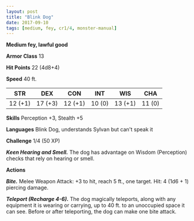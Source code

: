 ```yaml
---
layout: post
title: "Blink Dog"
date: 2017-09-10
tags: [medium, fey, cr1/4, monster-manual]
---
```


**Medium fey, lawful good**

**Armor Class** 13

**Hit Points** 22 (4d8+4)

**Speed** 40 ft.

|   STR   |   DEX   |   CON   |   INT   |   WIS   |   CHA   |
|:-----:|:-----:|:-----:|:-----:|:-----:|:-----:|
| 12 (+1) | 17 (+3) | 12 (+1) | 10 (0) | 13 (+1) | 11 (0) |

**Skills** Perception +3, Stealth +5

**Languages** Blink Dog, understands Sylvan but can't speak it

**Challenge** 1/4 (50 XP)

***Keen Hearing and Smell.*** The dog has advantage on Wisdom (Perception) checks that rely on hearing or smell.

**Actions**

***Bite.*** Melee Weapon Attack: +3 to hit, reach 5 ft., one target. Hit: 4 (1d6 + 1) piercing damage.

***Teleport (Recharge 4-6).*** The dog magically teleports, along with any equipment it is wearing or carrying, up to 40 ft. to an unoccupied space it can see. Before or after teleporting, the dog can make one bite attack.

